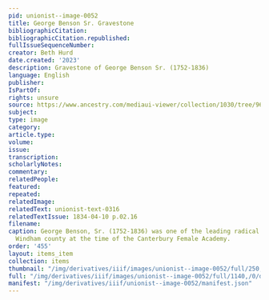 ```yaml
---
pid: unionist--image-0052
title: George Benson Sr. Gravestone
bibliographicCitation: 
bibliographicCitation.republished: 
fullIssueSequenceNumber: 
creator: Beth Hurd
date.created: '2023'
description: Gravestone of George Benson Sr. (1752-1836)
language: English
publisher: 
IsPartOf: 
rights: unsure
source: https://www.ancestry.com/mediaui-viewer/collection/1030/tree/9618201/person/192418388400/media/d3ec20ab-0f96-461e-97aa-a476b0918557?_phsrc=ZOy738&_phstart=successSource
subject: 
type: image
category: 
article.type: 
volume: 
issue: 
transcription: 
scholarlyNotes: 
commentary: 
relatedPeople: 
featured: 
repeated: 
relatedImage: 
relatedText: unionist-text-0316
relatedTextIssue: 1834-04-10 p.02.16
filename: 
caption: George Benson, Sr. (1752-1836) was one of the leading radical thinkers in
  Windham county at the time of the Canterbury Female Academy.
order: '455'
layout: items_item
collection: items
thumbnail: "/img/derivatives/iiif/images/unionist--image-0052/full/250,/0/default.jpg"
full: "/img/derivatives/iiif/images/unionist--image-0052/full/1140,/0/default.jpg"
manifest: "/img/derivatives/iiif/unionist--image-0052/manifest.json"
---
```

